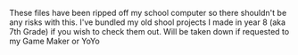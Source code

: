 These files have been ripped off my school computer so there shouldn't be any risks with this.
I've bundled my old shool projects I made in year 8 (aka 7th Grade) if you wish to check them out.
Will be taken down if requested to my Game Maker or YoYo
